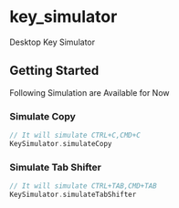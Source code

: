 # key_simulator

Desktop Key Simulator

## Getting Started

Following Simulation are Available for Now

### Simulate Copy

```dart
// It will simulate CTRL+C,CMD+C
KeySimulator.simulateCopy
```

### Simulate Tab Shifter

```dart
// It will simulate CTRL+TAB,CMD+TAB
KeySimulator.simulateTabShifter
```


